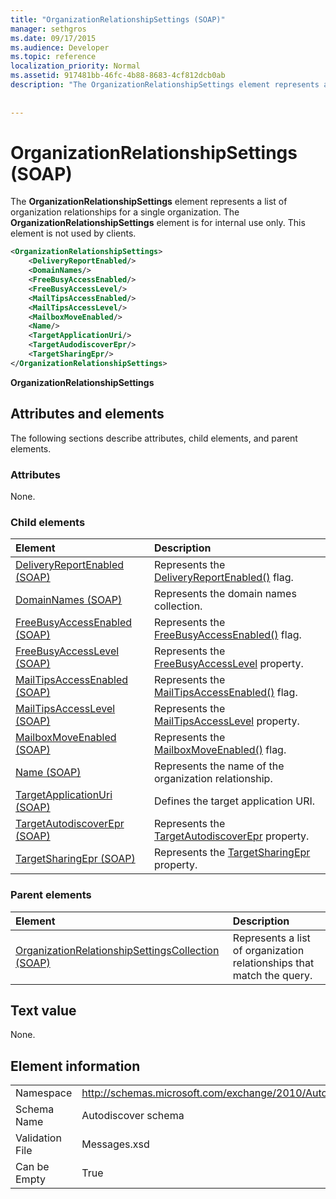 ```yaml
---
title: "OrganizationRelationshipSettings (SOAP)"
manager: sethgros
ms.date: 09/17/2015
ms.audience: Developer
ms.topic: reference
localization_priority: Normal
ms.assetid: 917481bb-46fc-4b88-8683-4cf812dcb0ab
description: "The OrganizationRelationshipSettings element represents a list of organization relationships for a single organization. The OrganizationRelationshipSettings element is for internal use only. This element is not used by clients."
 
 
---
```


# OrganizationRelationshipSettings (SOAP)

The **OrganizationRelationshipSettings** element represents a list of organization relationships for a single organization. The **OrganizationRelationshipSettings** element is for internal use only. This element is not used by clients. 
  
```XML
<OrganizationRelationshipSettings>
    <DeliveryReportEnabled/>
    <DomainNames/>
    <FreeBusyAccessEnabled/>
    <FreeBusyAccessLevel/>
    <MailTipsAccessEnabled/>
    <MailTipsAccessLevel/>
    <MailboxMoveEnabled/>
    <Name/>
    <TargetApplicationUri/>
    <TargetAudodiscoverEpr/>
    <TargetSharingEpr/>
</OrganizationRelationshipSettings>
```

 **OrganizationRelationshipSettings**
## Attributes and elements

The following sections describe attributes, child elements, and parent elements.
  
### Attributes

None.
  
### Child elements

|**Element**|**Description**|
|:-----|:-----|
|[DeliveryReportEnabled (SOAP)](deliveryreportenabled-soap.md) <br/> |Represents the [DeliveryReportEnabled()](https://msdn.microsoft.com/library/Microsoft.Exchange.SoapWebClient.AutoDiscover.OrganizationRelationshipSettings.DeliveryReportEnabled.aspx) flag.  <br/> |
|[DomainNames (SOAP)](domainnames-soap.md) <br/> |Represents the domain names collection.  <br/> |
|[FreeBusyAccessEnabled (SOAP)](freebusyaccessenabled-soap.md) <br/> |Represents the [FreeBusyAccessEnabled()](https://msdn.microsoft.com/library/Microsoft.Exchange.SoapWebClient.AutoDiscover.OrganizationRelationshipSettings.FreeBusyAccessEnabled.aspx) flag.  <br/> |
|[FreeBusyAccessLevel (SOAP)](freebusyaccesslevel-soap.md) <br/> |Represents the [FreeBusyAccessLevel](https://msdn.microsoft.com/library/Microsoft.Exchange.Data.Directory.SystemConfiguration.OrganizationRelationship.FreeBusyAccessLevel.aspx) property.  <br/> |
|[MailTipsAccessEnabled (SOAP)](mailtipsaccessenabled-soap.md) <br/> |Represents the [MailTipsAccessEnabled()](https://msdn.microsoft.com/library/Microsoft.Exchange.SoapWebClient.AutoDiscover.OrganizationRelationshipSettings.MailTipsAccessEnabled.aspx) flag.  <br/> |
|[MailTipsAccessLevel (SOAP)](mailtipsaccesslevel-soap.md) <br/> |Represents the [MailTipsAccessLevel](https://msdn.microsoft.com/library/Microsoft.Exchange.Data.Directory.SystemConfiguration.OrganizationRelationship.MailTipsAccessLevel.aspx) property.  <br/> |
|[MailboxMoveEnabled (SOAP)](mailboxmoveenabled-soap.md) <br/> |Represents the [MailboxMoveEnabled()](https://msdn.microsoft.com/library/Microsoft.Exchange.SoapWebClient.AutoDiscover.OrganizationRelationshipSettings.MailboxMoveEnabled.aspx) flag.  <br/> |
|[Name (SOAP)](name-soap.md) <br/> |Represents the name of the organization relationship.  <br/> |
|[TargetApplicationUri (SOAP)](targetapplicationuri-soap.md) <br/> |Defines the target application URI.  <br/> |
|[TargetAutodiscoverEpr (SOAP)](targetautodiscoverepr-soap.md) <br/> |Represents the [TargetAutodiscoverEpr](https://msdn.microsoft.com/library/Microsoft.Exchange.Data.Directory.SystemConfiguration.OrganizationRelationship.TargetAutodiscoverEpr.aspx) property.  <br/> |
|[TargetSharingEpr (SOAP)](targetsharingepr-soap.md) <br/> |Represents the [TargetSharingEpr](https://msdn.microsoft.com/library/Microsoft.Exchange.Data.Directory.SystemConfiguration.OrganizationRelationship.TargetSharingEpr.aspx) property.  <br/> |
   
### Parent elements

|**Element**|**Description**|
|:-----|:-----|
|[OrganizationRelationshipSettingsCollection (SOAP)](organizationrelationshipsettingscollection-soap.md) <br/> |Represents a list of organization relationships that match the query.  <br/> |
   
## Text value

None.
  
## Element information

|||
|:-----|:-----|
|Namespace  <br/> |http://schemas.microsoft.com/exchange/2010/Autodiscover  <br/> |
|Schema Name  <br/> |Autodiscover schema  <br/> |
|Validation File  <br/> |Messages.xsd  <br/> |
|Can be Empty  <br/> |True  <br/> |
   

